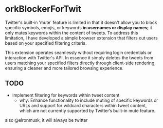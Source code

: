 # orkBlockerForTwit
Twitter's built-in 'mute' feature is limited in that it doesn't allow you to block specific symbols, emojis, or keywords **in usernames or display names**; it only mutes keywords within the content of tweets. To address this limitation, I have developed a simple browser extension that filters out users based on your specified filtering criteria.

This extension operates seamlessly without requiring login credentials or interaction with Twitter's API. In essence it simply deletes the tweets from users matching your specified filters directly through client-side rendering, ensuring a cleaner and more tailored browsing experience.

## TODO
- Implement filtering for keywords within tweet content
  - why: Enhance functionality to include muting of specific keywords or URLs and support for wildcard characters within tweet content, which are not currently supported by Twitter’s built-in mute feature.
 
also @elronmusk, it will always be twitter

